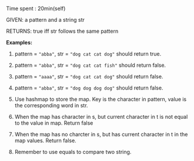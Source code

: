 Time spent : 20min(self)

GIVEN: a pattern and a string str

RETURNS:  true iff str follows the same pattern

**Examples:**

1. pattern = `"abba"`, str = `"dog cat cat dog"` should return true.
2. pattern = `"abba"`, str = `"dog cat cat fish"` should return false.
3. pattern = `"aaaa"`, str = `"dog cat cat dog"` should return false.
4. pattern = `"abba"`, str = `"dog dog dog dog"` should return false.



1. Use hashmap to store the map. Key is the character in pattern, value is the corresponding word in str.
2. When the map has character in s, but current character in t is not equal to the value in map. Return false
3. When the map has no charcter in s, but has current character in t in the map values. Return false.
4. Remember to use equals to compare two string.